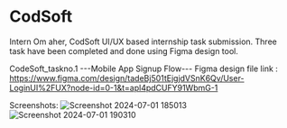 # CodSoft
Intern Om aher,
CodSoft UI/UX based internship task submission.
Three task have been completed and done using Figma design tool.

CodeSoft_taskno.1
---Mobile App Signup Flow---
Figma design file link : https://www.figma.com/design/tadeBj501tEjgjdVSnK6Qv/User-LoginUI%2FUX?node-id=0-1&t=apl4pdCUFY91WbmG-1


Screenshots:
![Screenshot 2024-07-01 185013](https://github.com/omBABA333/CodSoft/assets/101958712/b65d7d66-80d3-4c8d-a00f-2b83ee27626d)
![Screenshot 2024-07-01 190310](https://github.com/omBABA333/CodSoft/assets/101958712/34a0bde3-0171-4021-8272-b52574700200)


